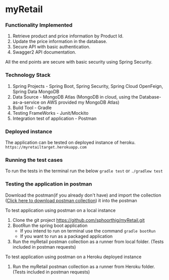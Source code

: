 # myRetail
### Functionality Implemented
1. Retrieve product and price information by Product Id.
2. Update the price information in the database.
3. Secure API with basic authentication.
4. Swagger2 API documentation.

All the end points are secure with basic security using Spring Security. 

### Technology Stack
1. Spring Projects - Spring Boot, Spring Security, Spring Cloud OpenFeign, Spring Data MongoDB
2. Data Source -  MongoDB Atlas (MongoDB in cloud, using the Database-as-a-service on AWS provided my MongoDB Atlas)
3. Build Tool - Gradle
4. Testing FrameWorks - Junit/Mockito
5. Integration test of application - Postman

### Deployed instance
The application can be tested on deployed instance of heroku.
```https://myretailtarget.herokuapp.com```

### Running the test cases
To run the tests in the terminal run the below
```gradle test``` or
```./gradlew test```
### Testing the application in postman
Download the postman(if you already don't have) and import the collection (<a href="My Retailpostman_collection.json">Click here to download postman collection</a>) it into the postman

To test application using postman on a local instance 
1. Clone the git project https://github.com/sphoorthig/myRetail.git
2. BootRun the spring boot application 
    - If you intend to run on terminal use the command `gradle bootRun`
    - If you want to run as a packaged application
3. Run the myRetail postman collection as a runner from local folder. (Tests included in postman requests)

To test application using postman on a Heroku deployed instance 
1. Run the myRetail postman collection as a runner from Heroku folder. (Tests included in postman requests)